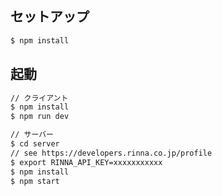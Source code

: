 ## セットアップ

```sh
$ npm install
```
## 起動

```sh
// クライアント
$ npm install
$ npm run dev

// サーバー
$ cd server
// see https://developers.rinna.co.jp/profile
$ export RINNA_API_KEY=xxxxxxxxxxx
$ npm install
$ npm start
```
